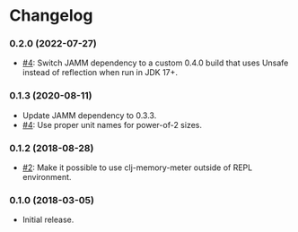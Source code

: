 # Changelog

### 0.2.0 (2022-07-27)

- [#4](https://github.com/clojure-goes-fast/clj-memory-meter/issues/5): Switch
  JAMM dependency to a custom 0.4.0 build that uses Unsafe instead of reflection
  when run in JDK 17+.

### 0.1.3 (2020-08-11)

- Update JAMM dependency to 0.3.3.
- [#4](https://github.com/clojure-goes-fast/clj-memory-meter/issues/4): Use proper unit names for power-of-2 sizes.

### 0.1.2 (2018-08-28)

- [#2](https://github.com/clojure-goes-fast/clj-memory-meter/issues/2): Make it possible to use clj-memory-meter outside of REPL environment.

### 0.1.0 (2018-03-05)

- Initial release.
